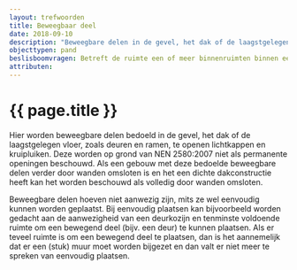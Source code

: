```yaml
---
layout: trefwoorden
title: Beweegbaar deel
date: 2018-09-10
description: "Beweegbare delen in de gevel, het dak of de laagstgelegen vloer"
objecttypen: pand
beslisboomvragen: Betreft de ruimte een of meer binnenruimten binnen een of meer panden?
attributen:
---
```


# {{ page.title }}

Hier worden beweegbare delen bedoeld in de gevel, het dak of de laagstgelegen vloer, zoals deuren en ramen, te openen lichtkappen en kruipluiken. Deze worden op grond van NEN 2580:2007 niet als permanente openingen beschouwd. Als een gebouw met deze bedoelde beweegbare delen verder door wanden omsloten is en het een dichte dakconstructie heeft kan het worden beschouwd als volledig door wanden omsloten.

Beweegbare delen hoeven niet aanwezig zijn, mits ze wel eenvoudig kunnen worden geplaatst. Bij eenvoudig plaatsen kan bijvoorbeeld worden gedacht aan de aanwezigheid van een deurkozijn en tenminste voldoende ruimte om een bewegend deel (bijv. een deur) te kunnen plaatsen. Als er teveel ruimte is om een bewegend deel te plaatsen, dan is het aannemelijk dat er een (stuk) muur moet worden bijgezet en dan valt er niet meer te spreken van eenvoudig plaatsen.

